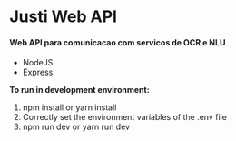 # Justi Web API

#### Web API para comunicacao com servicos de OCR e NLU

- NodeJS
- Express

**To run in development environment:**

1. npm install or yarn install
2. Correctly set the environment variables of the .env file
3. npm run dev or yarn run dev